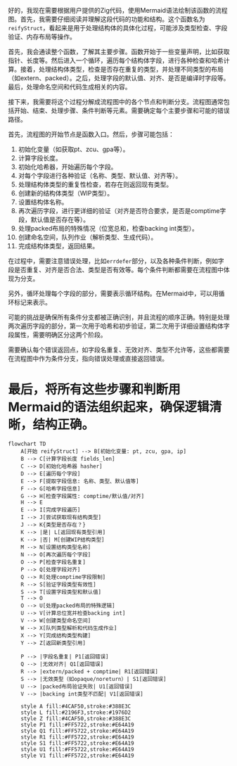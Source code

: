 好的，我现在需要根据用户提供的Zig代码，使用Mermaid语法绘制该函数的流程图。首先，我需要仔细阅读并理解这段代码的功能和结构。这个函数名为`reifyStruct`，看起来是用于处理结构体的具体化过程，可能涉及类型检查、字段验证、内存布局等操作。

首先，我会通读整个函数，了解其主要步骤。函数开始于一些变量声明，比如获取指针、长度等。然后进入一个循环，遍历每个结构体字段，进行各种检查和哈希计算。接着，处理结构体类型，检查是否存在重复的类型，并处理不同类型的布局（如extern、packed）。之后，处理字段的默认值、对齐、是否是编译时字段等。最后，处理命名空间和代码生成相关的内容。

接下来，我需要将这个过程分解成流程图中的各个节点和判断分支。流程图通常包括开始、结束、处理步骤、条件判断等元素。需要确定每个主要步骤和可能的错误路径。

首先，流程图的开始节点是函数入口。然后，步骤可能包括：

1. 初始化变量（如获取pt、zcu、gpa等）。
2. 计算字段长度。
3. 初始化哈希器，开始遍历每个字段。
4. 对每个字段进行各种验证（名称、类型、默认值、对齐等）。
5. 处理结构体类型的重复性检查，若存在则返回现有类型。
6. 创建新的结构体类型（WIP类型）。
7. 设置结构体名称。
8. 再次遍历字段，进行更详细的验证（对齐是否符合要求，是否是comptime字段，默认值是否存在等）。
9. 处理packed布局的特殊情况（位宽总和，检查backing int类型）。
10. 创建命名空间，队列作业（解析类型、生成代码）。
11. 完成结构体类型，返回结果。

在过程中，需要注意错误处理，比如`errdefer`部分，以及各种条件判断，例如字段是否重复、对齐是否合法、类型是否有效等。每个条件判断都需要在流程图中体现为分支。

另外，循环处理每个字段的部分，需要表示循环结构。在Mermaid中，可以用循环标记来表示。

可能的挑战是确保所有条件分支都被正确识别，并且流程的顺序正确。特别是处理两次遍历字段的部分，第一次用于哈希和初步验证，第二次用于详细设置结构体字段属性，需要明确区分这两个阶段。

需要确认每个错误返回点，如字段名重复、无效对齐、类型不允许等，这些都需要在流程图中作为条件分支，指向错误处理或直接返回错误。

最后，将所有这些步骤和判断用Mermaid的语法组织起来，确保逻辑清晰，结构正确。
================================================
```mermaid
flowchart TD
    A[开始 reifyStruct] --> B[初始化变量: pt, zcu, gpa, ip]
    B --> C[计算字段长度 fields_len]
    C --> D[初始化哈希器 hasher]
    D --> E[遍历每个字段]
    E --> F[提取字段信息: 名称、类型、默认值等]
    F --> G[哈希字段信息]
    G --> H[检查字段属性: comptime/默认值/对齐]
    H --> E
    E --> I[完成字段遍历]
    I --> J[尝试获取现有结构类型]
    J --> K{类型是否存在？}
    K --> |是| L[返回现有类型引用]
    K --> |否| M[创建WIP结构类型]
    M --> N[设置结构类型名称]
    N --> O[再次遍历每个字段]
    O --> P[检查字段名重复]
    P --> Q[处理字段对齐]
    Q --> R[处理comptime字段限制]
    R --> S[验证字段类型有效性]
    S --> T[设置字段类型和默认值]
    T --> O
    O --> U[处理packed布局的特殊逻辑]
    U --> V[计算总位宽并检查backing int]
    V --> W[创建类型命名空间]
    W --> X[队列类型解析和代码生成作业]
    X --> Y[完成结构类型构建]
    Y --> Z[返回新类型引用]

    P --> |字段名重复| P1[返回错误]
    Q --> |无效对齐| Q1[返回错误]
    R --> |extern/packed + comptime| R1[返回错误]
    S --> |无效类型（如opaque/noreturn）| S1[返回错误]
    U --> |packed布局验证失败| U1[返回错误]
    V --> |backing int类型不匹配| V1[返回错误]
    
    style A fill:#4CAF50,stroke:#388E3C
    style L fill:#2196F3,stroke:#1976D2
    style Z fill:#4CAF50,stroke:#388E3C
    style P1 fill:#FF5722,stroke:#E64A19
    style Q1 fill:#FF5722,stroke:#E64A19
    style R1 fill:#FF5722,stroke:#E64A19
    style S1 fill:#FF5722,stroke:#E64A19
    style U1 fill:#FF5722,stroke:#E64A19
    style V1 fill:#FF5722,stroke:#E64A19
```